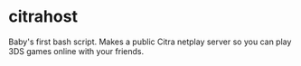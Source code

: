 # citrahost
Baby's first bash script. Makes a public Citra netplay server so you can play 3DS games online with your friends.
